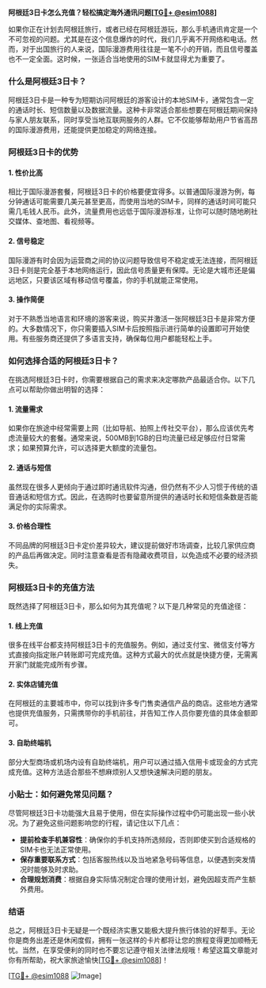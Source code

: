 **阿根廷3日卡怎么充值？轻松搞定海外通讯问题[[TG💪+ @esim1088](https://t.me/s/esim1088)]**

如果你正在计划去阿根廷旅行，或者已经在阿根廷游玩，那么手机通讯肯定是一个不可忽视的问题。尤其是在这个信息爆炸的时代，我们几乎离不开网络和电话。然而，对于出国旅行的人来说，国际漫游费用往往是一笔不小的开销，而且信号覆盖也不一定全面。这时候，一张适合当地使用的SIM卡就显得尤为重要了。

### 什么是阿根廷3日卡？

阿根廷3日卡是一种专为短期访问阿根廷的游客设计的本地SIM卡，通常包含一定的通话时长、短信数量以及数据流量。这种卡非常适合那些想要在阿根廷期间保持与家人朋友联系，同时享受当地互联网服务的人群。它不仅能够帮助用户节省高昂的国际漫游费用，还能提供更加稳定的网络连接。

### 阿根廷3日卡的优势

#### 1. **性价比高**
   相比于国际漫游套餐，阿根廷3日卡的价格要便宜得多。以普通国际漫游为例，每分钟通话可能需要几美元甚至更高，而使用当地的SIM卡，同样的通话时间可能只需几毛钱人民币。此外，流量费用也远低于国际漫游标准，让你可以随时随地刷社交媒体、查地图、看视频等。

#### 2. **信号稳定**
   国际漫游有时会因为运营商之间的协议问题导致信号不稳定或无法连接，而阿根廷3日卡则是完全基于本地网络运行，因此信号质量更有保障。无论是大城市还是偏远地区，只要该区域有移动信号覆盖，你的手机就能正常使用。

#### 3. **操作简便**
   对于不熟悉当地语言和环境的游客来说，购买并激活一张阿根廷3日卡是非常方便的。大多数情况下，你只需要插入SIM卡后按照指示进行简单的设置即可开始使用。有些服务商还提供了多语言支持，确保每位用户都能轻松上手。

### 如何选择合适的阿根廷3日卡？

在挑选阿根廷3日卡时，你需要根据自己的需求来决定哪款产品最适合你。以下几点可以帮助你做出明智的选择：

#### 1. **流量需求**
   如果你在旅途中经常需要上网（比如导航、拍照上传社交平台），那么应该优先考虑流量较大的套餐。通常来说，500MB到1GB的日均流量已经足够应付日常需求；如果预算允许，可以选择更大额度的流量包。

#### 2. **通话与短信**
   虽然现在很多人更倾向于通过即时通讯软件沟通，但仍然有不少人习惯于传统的语音通话和短信方式。因此，在选购时也要留意所提供的通话时长和短信条数是否能满足你的实际需求。

#### 3. **价格合理性**
   不同品牌的阿根廷3日卡定价差异较大，建议提前做好市场调查，比较几家供应商的产品后再做决定。同时注意查看是否有隐藏收费项目，以免造成不必要的经济损失。

### 阿根廷3日卡的充值方法

既然选择了阿根廷3日卡，那么如何为其充值呢？以下是几种常见的充值途径：

#### 1. **线上充值**
   很多在线平台都支持阿根廷3日卡的充值服务。例如，通过支付宝、微信支付等方式直接向指定账户转账即可完成充值。这种方式最大的优点就是快捷方便，无需离开家门就能完成所有步骤。

#### 2. **实体店铺充值**
   在阿根廷的主要城市中，你可以找到许多专门售卖通信产品的商店。这些地方通常也提供充值服务，只需携带你的手机前往，并告知工作人员你要充值的具体金额即可。

#### 3. **自助终端机**
   部分大型商场或机场内设有自助终端机，用户可以通过插入信用卡或现金的方式完成充值。这种方法适合那些不想麻烦别人又想快速解决问题的朋友。

### 小贴士：如何避免常见问题？

尽管阿根廷3日卡功能强大且易于使用，但在实际操作过程中仍可能出现一些小状况。为了避免这些问题影响您的行程，请记住以下几点：

- **提前检查手机兼容性**：确保你的手机支持所选频段，否则即使买到合适规格的SIM卡也无法正常使用。
- **保存重要联系方式**：包括客服热线以及当地紧急号码等信息，以便遇到突发情况时能够及时求助。
- **合理规划消费**：根据自身实际情况制定合理的使用计划，避免因超支而产生额外费用。

### 结语

总之，阿根廷3日卡无疑是一个既经济实惠又能极大提升旅行体验的好帮手。无论你是商务出差还是休闲度假，拥有一张这样的卡片都将让您的旅程变得更加顺畅无忧。当然，在享受便利的同时也不要忘记遵守相关法律法规哦！希望这篇文章能对你有所帮助，祝大家旅途愉快[[TG💪+ @esim1088](https://t.me/s/esim1088)]！

[[TG💪+ @esim1088](https://t.me/s/esim1088) ![Image](https://i.postimg.cc/4NQfJmqS/Snipaste-2025-05-13-00-14-12.png)]